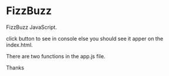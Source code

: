 # FizzBuzz

FizzBuzz JavaScript.

click button to see in console else you should see it apper on the index.html. 

There are two functions in the app.js file.

Thanks
